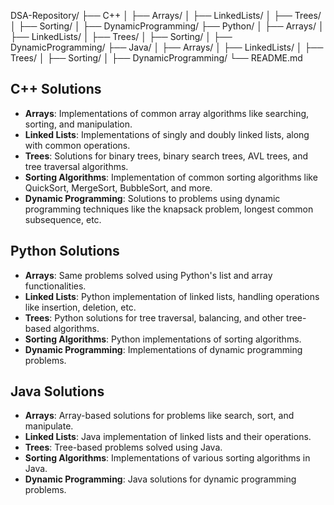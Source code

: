 DSA-Repository/
├── C++
│   ├── Arrays/
│   ├── LinkedLists/
│   ├── Trees/
│   ├── Sorting/
│   ├── DynamicProgramming/
├── Python/
│   ├── Arrays/
│   ├── LinkedLists/
│   ├── Trees/
│   ├── Sorting/
│   ├── DynamicProgramming/
├── Java/
│   ├── Arrays/
│   ├── LinkedLists/
│   ├── Trees/
│   ├── Sorting/
│   ├── DynamicProgramming/
└── README.md


## C++ Solutions

- **Arrays**: Implementations of common array algorithms like searching, sorting, and manipulation.
- **Linked Lists**: Implementations of singly and doubly linked lists, along with common operations.
- **Trees**: Solutions for binary trees, binary search trees, AVL trees, and tree traversal algorithms.
- **Sorting Algorithms**: Implementation of common sorting algorithms like QuickSort, MergeSort, BubbleSort, and more.
- **Dynamic Programming**: Solutions to problems using dynamic programming techniques like the knapsack problem, longest common subsequence, etc.

## Python Solutions

- **Arrays**: Same problems solved using Python's list and array functionalities.
- **Linked Lists**: Python implementation of linked lists, handling operations like insertion, deletion, etc.
- **Trees**: Python solutions for tree traversal, balancing, and other tree-based algorithms.
- **Sorting Algorithms**: Python implementations of sorting algorithms.
- **Dynamic Programming**: Implementations of dynamic programming problems.

## Java Solutions

- **Arrays**: Array-based solutions for problems like search, sort, and manipulate.
- **Linked Lists**: Java implementation of linked lists and their operations.
- **Trees**: Tree-based problems solved using Java.
- **Sorting Algorithms**: Implementations of various sorting algorithms in Java.
- **Dynamic Programming**: Java solutions for dynamic programming problems.



